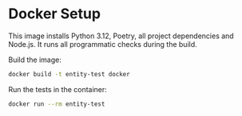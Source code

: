 # Docker Setup

This image installs Python 3.12, Poetry, all project dependencies and Node.js. It runs all programmatic checks during the build.

Build the image:

```bash
docker build -t entity-test docker
```

Run the tests in the container:

```bash
docker run --rm entity-test
```
